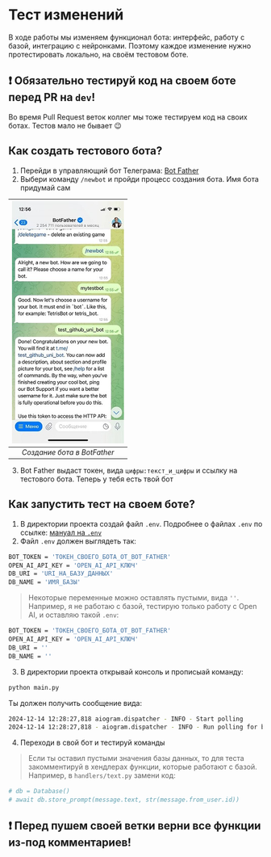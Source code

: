 # Тест изменений

В ходе работы мы изменяем функционал бота: интерфейс, работу с базой, интеграцию с нейронками. Поэтому каждое изменение нужно протестировать локально, на своём тестовом боте.


## ❗️ Обязательно тестируй код на своем боте перед PR на `dev`! 

Во время Pull Request веток коллег мы тоже тестируем код на своих ботах. Тестов мало не бывает 😉

## Как создать тестового бота?

1. Перейди в управляющий бот Телеграма: [Bot Father](t.me/BotFather)
2. Выбери команду `/newbot` и пройди процесс создания бота. Имя бота придумай сам

|![Пример создания бота](img/botfather_getapi.jpg)|
|:--:|
| *Создание бота в BotFather* |

3. Bot Father выдаст токен, вида `цифры:текст_и_цифры` и ссылку на тестового бота. Теперь у тебя есть твой бот

## Как запустить тест на своем боте?

1. В директории проекта создай файл `.env`. Подробнее о файлах `.env` по ссылке: [мануал на `.env`](https://github.com/yuramayer/project_bot/blob/manual/manuals/aiogram_README.md#1-env)
2. Файл `.env` должен выглядеть так:
```bash
BOT_TOKEN = 'ТОКЕН_СВОЕГО_БОТА_ОТ_BOT_FATHER'
OPEN_AI_API_KEY = 'OPEN_AI_API_КЛЮЧ'
DB_URI = 'URI_НА_БАЗУ_ДАННЫХ'
DB_NAME = 'ИМЯ_БАЗЫ'
```
> Некоторые переменные можно оставлять пустыми, вида `''`. Например, я не работаю с базой, тестирую только работу с Open AI, и оставляю такой `.env`:
```bash
BOT_TOKEN = 'ТОКЕН_СВОЕГО_БОТА_ОТ_BOT_FATHER'
OPEN_AI_API_KEY = 'OPEN_AI_API_КЛЮЧ'
DB_URI = ''
DB_NAME = ''
```
3. В директории проекта открывай консоль и прописыай команду:
```bash
python main.py
```
Ты должен получить сообщение вида:
```bash
2024-12-14 12:28:27,818 aiogram.dispatcher - INFO - Start polling
2024-12-14 12:28:27,818 - aiogram.dispatcher - INFO - Run polling for bot ...
```
4. Переходи в свой бот и тестируй команды

> Если ты оставил пустыми значения базы данных, то для теста закомментируй в хендлерах функции, которые работают с базой. Например, в `handlers/text.py` замени код:
```python
# db = Database()
# await db.store_prompt(message.text, str(message.from_user.id))
```
## ❗️ Перед пушем своей ветки верни все функции из-под комментариев!
